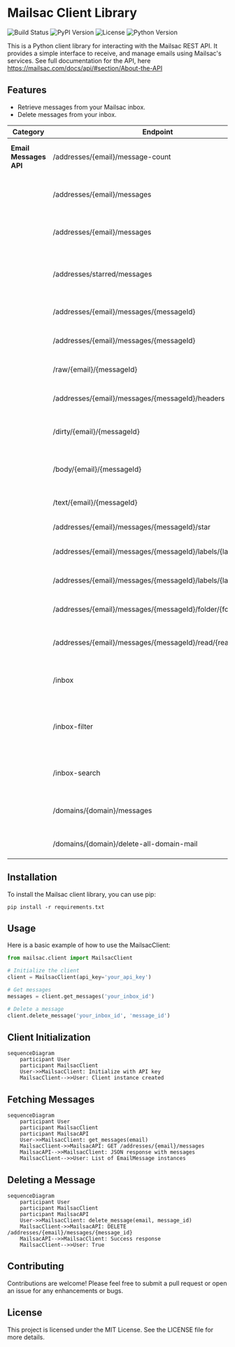# Mailsac Client Library

![Build Status](https://github.com/gsejas/mailsac-pyclient/actions/workflows/test-and-package.yml/badge.svg)
![PyPI Version](https://img.shields.io/pypi/v/pymailsac)
![License](https://img.shields.io/github/license/GSejas/mailsac-pyclient)
![Python Version](https://img.shields.io/pypi/pyversions/pymailsac)

This is a Python client library for interacting with the Mailsac REST API. It provides a simple interface to receive, and manage emails using Mailsac's services. See full documentation for the API, here https://mailsac.com/docs/api/#section/About-the-API

## Features

- Retrieve messages from your Mailsac inbox.
- Delete messages from your inbox.


| **Category**           | **Endpoint**                                               | **Method** | **Description**                                        | Implemented |
| ---------------------- | ---------------------------------------------------------- | ---------- | ------------------------------------------------------ | ----------- |
| **Email Messages API** | /addresses/{email}/message-count                           | GET        | Count messages for an email inbox                      | No          |
|                        | /addresses/{email}/messages                                | GET        | List messages for an email inbox                       | Yes         |
|                        | /addresses/{email}/messages                                | DELETE     | Delete all messages for an email inbox                 | No          |
|                        | /addresses/starred/messages                                | GET        | List starred (saved) messages on the account           | No          |
|                        | /addresses/{email}/messages/{messageId}                    | GET        | Get email message metadata                             | Yes         |
|                        | /addresses/{email}/messages/{messageId}                    | DELETE     | Delete an email message                                | Yes         |
|                        | /raw/{email}/{messageId}                                   | GET        | Get original SMTP message                              | No          |
|                        | /addresses/{email}/messages/{messageId}/headers            | GET        | Get parsed message headers                             | No          |
|                        | /dirty/{email}/{messageId}                                 | GET        | Get message HTML body (dirty)                          | No          |
|                        | /body/{email}/{messageId}                                  | GET        | Get message HTML body (sanitized)                      | No          |
|                        | /text/{email}/{messageId}                                  | GET        | Get message plaintext                                  | Yes         |
|                        | /addresses/{email}/messages/{messageId}/star               | PUT        | Star (save) a message                                  | No          |
|                        | /addresses/{email}/messages/{messageId}/labels/{label}     | PUT        | Add a label to a message                               | No          |
|                        | /addresses/{email}/messages/{messageId}/labels/{label}     | DELETE     | Remove a label from a message                          | No          |
|                        | /addresses/{email}/messages/{messageId}/folder/{folder}    | PUT        | Move a message into a folder                           | No          |
|                        | /addresses/{email}/messages/{messageId}/read/{readBoolean} | PUT        | Set message read/unread status                         | No          |
|                        | /inbox                                                     | GET        | Get all account messages paginated                     | No          |
|                        | /inbox-filter                                              | GET        | Filter messages in account by to, from, and/or subject | No          |
|                        | /inbox-search                                              | GET        | Search messages by to, from, and subject               | No          |
|                        | /domains/{domain}/messages                                 | GET        | List messages for a domain                             | No          |
|                        | /domains/{domain}/delete-all-domain-mail                   | POST       | Delete all messages in a domain                        | No          |

## Installation

To install the Mailsac client library, you can use pip:

```
pip install -r requirements.txt
```

## Usage

Here is a basic example of how to use the MailsacClient:

```python
from mailsac.client import MailsacClient

# Initialize the client
client = MailsacClient(api_key='your_api_key')

# Get messages
messages = client.get_messages('your_inbox_id')

# Delete a message
client.delete_message('your_inbox_id', 'message_id')
```

## Client Initialization

```mermaid
sequenceDiagram
    participant User
    participant MailsacClient
    User->>MailsacClient: Initialize with API key
    MailsacClient-->>User: Client instance created
```

## Fetching Messages

```mermaid
sequenceDiagram
    participant User
    participant MailsacClient
    participant MailsacAPI
    User->>MailsacClient: get_messages(email)
    MailsacClient->>MailsacAPI: GET /addresses/{email}/messages
    MailsacAPI-->>MailsacClient: JSON response with messages
    MailsacClient-->>User: List of EmailMessage instances
```

## Deleting a Message

```mermaid
sequenceDiagram
    participant User
    participant MailsacClient
    participant MailsacAPI
    User->>MailsacClient: delete_message(email, message_id)
    MailsacClient->>MailsacAPI: DELETE /addresses/{email}/messages/{message_id}
    MailsacAPI-->>MailsacClient: Success response
    MailsacClient-->>User: True
```

## Contributing

Contributions are welcome! Please feel free to submit a pull request or open an issue for any enhancements or bugs.

## License

This project is licensed under the MIT License. See the LICENSE file for more details.
